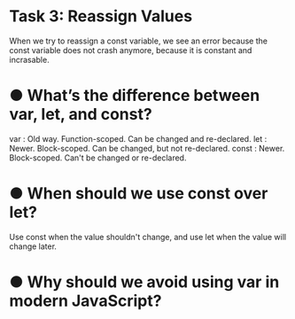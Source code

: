 # Task 3: Reassign Values
When we try to reassign a const variable, we see an error because the const variable does not crash anymore, because it is constant and incrasable.

# ● What’s the difference between var, let, and const?
var : Old way. Function-scoped. Can be changed and re-declared.
let : Newer. Block-scoped. Can be changed, but not re-declared.
const : Newer. Block-scoped. Can't be changed or re-declared.

# ● When should we use const over let?
Use const when the value shouldn't change, and use let when the value will change later.

# ● Why should we avoid using var in modern JavaScript?
